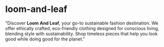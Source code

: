 # loom-and-leaf
"Discover **Loom And Leaf**, your go-to sustainable fashion destination. We offer ethically crafted, eco-friendly clothing designed for conscious living, blending style with sustainability. Shop timeless pieces that help you look good while doing good for the planet."
